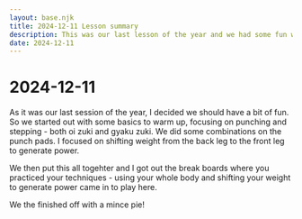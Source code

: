 ```yaml
---
layout: base.njk
title: 2024-12-11 Lesson summary
description: This was our last lesson of the year and we had some fun with pads and break boards
date: 2024-12-11
---
```

# 2024-12-11

As it was our last session of the year, I decided we should have a bit of fun. So we started out with some basics to warm up, focusing on punching and stepping - both oi zuki and gyaku zuki. We did some combinations on the punch pads. I focused on shifting weight from the back leg to the front leg to generate power. 

We then put this all togehter and I got out the break boards where you practiced your techniques - using your whole body and shifting your weight to generate power came in to play here.

We the finished off with a mince pie!
